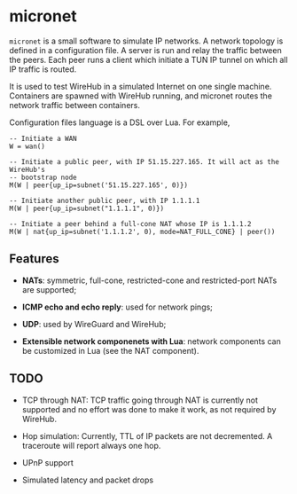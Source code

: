 # micronet

`micronet` is a small software to simulate IP networks. A network topology is
defined in a configuration file. A server is run and relay the traffic between
the peers. Each peer runs a client which initiate a TUN IP tunnel on which all IP
traffic is routed.

It is used to test WireHub in a simulated Internet on one single machine.
Containers are spawned with WireHub running, and micronet routes the network
traffic between containers.

Configuration files language is a DSL over Lua. For example,

```
-- Initiate a WAN
W = wan()

-- Initiate a public peer, with IP 51.15.227.165. It will act as the WireHub's
-- bootstrap node
M(W | peer{up_ip=subnet('51.15.227.165', 0)})

-- Initiate another public peer, with IP 1.1.1.1
M(W | peer{up_ip=subnet("1.1.1.1", 0)})

-- Initiate a peer behind a full-cone NAT whose IP is 1.1.1.2
M(W | nat{up_ip=subnet('1.1.1.2', 0), mode=NAT_FULL_CONE} | peer())
```

## Features

- **NATs**: symmetric, full-cone, restricted-cone and restricted-port NATs are
  supported;

- **ICMP echo and echo reply**: used for network pings;

- **UDP**: used by WireGuard and WireHub;

- **Extensible network componenets with Lua**: network components can be
  customized in Lua (see the NAT component).

## TODO

- TCP through NAT: TCP traffic going through NAT is currently not supported
  and no effort was done to make it work, as not required by WireHub.

- Hop simulation: Currently, TTL of IP packets are not decremented. A
  traceroute will report always one hop.

- UPnP support

- Simulated latency and packet drops
